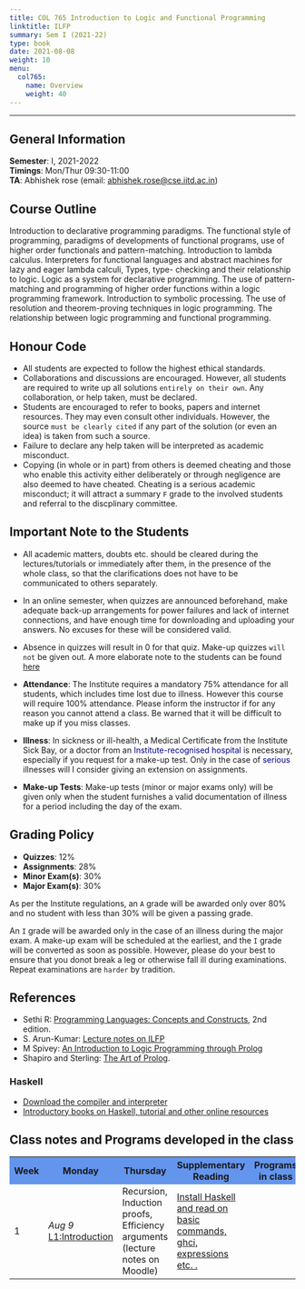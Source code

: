 ```yaml
---
title: COL 765 Introduction to Logic and Functional Programming
linktitle: ILFP
summary: Sem I (2021-22)
type: book
date: 2021-08-08
weight: 10
menu: 
  col765:
    name: Overview
    weight: 40
---
```

---

## General Information

**Semester**: I, 2021-2022<br/>
**Timings**: Mon/Thur 09:30-11:00 <br/>
**TA**: Abhishek rose (email: abhishek.rose@cse.iitd.ac.in)

## Course Outline

Introduction to declarative programming paradigms. The functional style of programming, paradigms of developments of functional programs, use of higher order functionals and pattern-matching. Introduction to lambda calculus. Interpreters for functional languages and abstract machines for lazy and eager lambda calculi, Types, type- checking and their relationship to logic. Logic as a system for declarative programming. The use of pattern-matching and programming of higher order functions within a logic programming framework. Introduction to symbolic processing. The use of resolution and theorem-proving techniques in logic programming. The relationship between logic programming and functional programming.

## Honour Code

- All students are expected to follow the highest ethical standards.
- Collaborations and discussions are encouraged. However, all students are required to write up all solutions ``entirely on their own``. Any collaboration, or help taken, must be declared.
- Students are encouraged to refer to books, papers and internet resources. They may even consult other individuals. However, the source ``must be clearly cited`` if any part of the solution (or even an idea) is taken from such a source.
- Failure to declare any help taken will be interpreted as academic misconduct.
- Copying (in whole or in part) from others is deemed cheating and those who enable this activity either deliberately or through negligence are also deemed to have cheated. Cheating is a serious academic misconduct; it will attract a summary ``F`` grade to the involved students and referral to the discplinary committee. 

## Important Note to the Students

- All academic matters, doubts etc. should be cleared during the lectures/tutorials or immediately after them, in the presence of the whole class, so that the clarifications does not have to be communicated to others separately. 
- In an online semester, when quizzes are announced beforehand, make adequate back-up arrangements for power failures and lack of internet connections, and have enough time for downloading and uploading your answers. No excuses for these will be considered valid.
- Absence in quizzes will result in 0 for that quiz. Make-up quizzes ``will not`` be given out.
A more elaborate note to the students can be found [here](https://www.cse.iitd.ac.in/~sak/courses/general.html)

- **Attendance**: The Institute requires a mandatory 75% attendance for all students, which includes time lost due to illness. However this course will require 100% attendance. Please inform the instructor if for any reason you cannot attend a class. Be warned that it will be difficult to make up if you miss classes.

- **Illness**: In sickness or ill-health, a Medical Certificate from the Institute Sick Bay, or a doctor from an <span style="color:DarkBlue">Institute-recognised hospital</span> is necessary, especially if you request for a make-up test. Only in the case of <span style="color:DarkBlue">serious</span> illnesses will I consider giving an extension on assignments.

- **Make-up Tests**: Make-up tests (minor or major exams only) will be given only when the student furnishes a valid documentation of illness for a period including the day of the exam.

## Grading Policy

- **Quizzes**: 12\% 
- **Assignments**: 28\%
- **Minor Exam(s)**: 30\%
- **Major Exam(s)**: 30\%

As per the Institute regulations, an ``A`` grade will be awarded only over 80% and no student with less than 30% will be given a passing grade.

An ``I`` grade will be awarded only in the case of an illness during the major exam. A make-up exam will be scheduled at the earliest, and the ``I`` grade will be converted as soon as possible. However, please do your best to ensure that you donot break a leg or otherwise fall ill during examinations. Repeat examinations are ``harder`` by tradition.

## References

- Sethi R: [Programming Languages: Concepts and Constructs](https://www.pearson.com/us/higher-education/program/Sethi-Programming-Languages-Concepts-and-Constructs-2nd-Edition/PGM2813051.html), 2nd edition.
- S. Arun-Kumar: [Lecture notes on ILFP](https://www.cse.iitd.ac.in/~sak/courses/ilfp/ilfp.pdf) 
- M Spivey: [An Introduction to Logic Programming through Prolog](https://spivey.oriel.ox.ac.uk/corner/An_introduction_to_logic_programming_through_Prolog)
- Shapiro and Sterling: [The Art of Prolog](https://mitpress.mit.edu/books/art-prolog-second-edition). 

### Haskell 

- [Download the compiler and interpreter](https://www.haskell.org/downloads/)
- [Introductory books on Haskell, tutorial and other online resources](https://www.haskell.org/documentation/)

## Class notes and Programs developed in the class

<table class="fixed">
    <col width="100px" />
    <col width="300px" />
    <col width="300px" />
    <col width="200px" />
    <col width="200px" />
<tr bgcolor=CornflowerBlue>
 <th> Week</th>
  <th>Monday</th>
  <th>Thursday</th>
  <th> Supplementary Reading </th>
  <th> Programs in class</th>
</tr>
<tr>
  <td> 1 </td>
  <td><i>Aug 9</i><br><a href="/col765-classnotes/l1.pdf" target="_blank"> L1:Introduction </a><br></td>
  <td> Recursion, Induction proofs, Efficiency arguments (lecture notes on Moodle) </td>
  <td> 
  <a href="https://www.haskell.org/documentation/" target="_blank">Install Haskell and read on basic commands, ghci, expressions etc. .</a> 
  </td>
  <td> </td>
</tr>
</table>